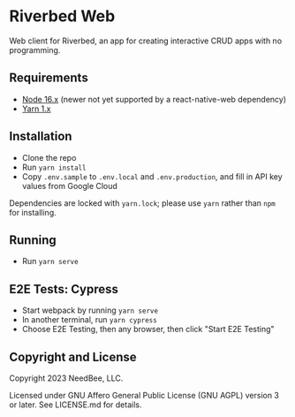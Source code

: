 # Riverbed Web

Web client for Riverbed, an app for creating interactive CRUD apps with no programming.

## Requirements

- [Node 16.x](https://nodejs.org) (newer not yet supported by a react-native-web dependency)
- [Yarn 1.x](https://classic.yarnpkg.com/lang/en/)

## Installation

- Clone the repo
- Run `yarn install`
- Copy `.env.sample` to `.env.local` and `.env.production`, and fill in API key values from Google Cloud

Dependencies are locked with `yarn.lock`; please use `yarn` rather than `npm` for installing.

## Running

- Run `yarn serve`

## E2E Tests: Cypress

- Start webpack by running `yarn serve`
- In another terminal, run `yarn cypress`
- Choose E2E Testing, then any browser, then click "Start E2E Testing"

## Copyright and License

Copyright 2023 NeedBee, LLC.

Licensed under GNU Affero General Public License (GNU AGPL) version 3 or later. See LICENSE.md for details.
